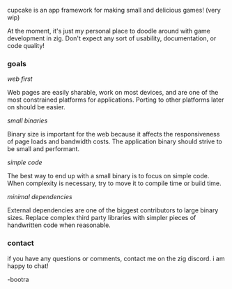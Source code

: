 cupcake is an app framework for making small and delicious games! (very wip)

At the moment, it's just my personal place to doodle around with game development in zig. Don't expect any sort of usability, documentation, or code quality!

### goals

_web first_

Web pages are easily sharable, work on most devices, and are one of the most constrained platforms for applications. Porting to other platforms later on should be easier.

_small binaries_

Binary size is important for the web because it affects the responsiveness of page loads and bandwidth costs. The application binary should strive to be small and performant.

_simple code_

The best way to end up with a small binary is to focus on simple code. When complexity is necessary, try to move it to compile time or build time.

_minimal dependencies_

External dependencies are one of the biggest contributors to large binary sizes. Replace complex third party libraries with simpler pieces of handwritten code when reasonable.

### contact
if you have any questions or comments, contact me on the zig discord. i am happy to chat!

-bootra
